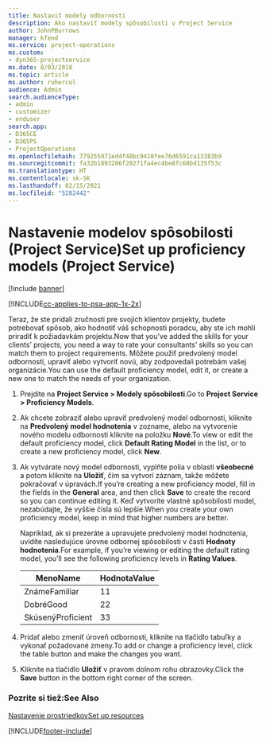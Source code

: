 ```yaml
---
title: Nastaviť modely odbornosti
description: Ako nastaviť modely spôsobilosti v Project Service
author: JohnPBurrows
manager: kfend
ms.service: project-operations
ms.custom:
- dyn365-projectservice
ms.date: 8/03/2018
ms.topic: article
ms.author: ruhercul
audience: Admin
search.audienceType:
- admin
- customizer
- enduser
search.app:
- D365CE
- D365PS
- ProjectOperations
ms.openlocfilehash: 779255971ed4f48bc9410fee76d6591ca13383b9
ms.sourcegitcommit: fa32b1893286f20271fa4ec4be8fc68bd135f53c
ms.translationtype: HT
ms.contentlocale: sk-SK
ms.lasthandoff: 02/15/2021
ms.locfileid: "5282442"
---
```

# <a name="set-up-proficiency-models-project-service"></a><span data-ttu-id="a1993-103">Nastavenie modelov spôsobilosti (Project Service)</span><span class="sxs-lookup"><span data-stu-id="a1993-103">Set up proficiency models (Project Service)</span></span>

[!include [banner](../includes/psa-now-project-operations.md)]

[!INCLUDE[cc-applies-to-psa-app-1x-2x](../includes/cc-applies-to-psa-app-1x-2x.md)]

<span data-ttu-id="a1993-104">Teraz, že ste pridali zručnosti pre svojich klientov projekty, budete potrebovať spôsob, ako hodnotiť váš schopnosti poradcu, aby ste ich mohli priradiť k požiadavkám projektu.</span><span class="sxs-lookup"><span data-stu-id="a1993-104">Now that you’ve added the skills for your clients’ projects, you need a way to rate your consultants’ skills so you can match them to project requirements.</span></span> <span data-ttu-id="a1993-105">Môžete použiť predvolený model odbornosti, upraviť alebo vytvoriť novú, aby zodpovedali potrebám vašej organizácie.</span><span class="sxs-lookup"><span data-stu-id="a1993-105">You can use the default proficiency model, edit it, or create a new one to match the needs of your organization.</span></span>  
  
1.  <span data-ttu-id="a1993-106">Prejdite na **Project Service > Modely spôsobilosti**.</span><span class="sxs-lookup"><span data-stu-id="a1993-106">Go to **Project Service > Proficiency Models**.</span></span>  
  
2.  <span data-ttu-id="a1993-107">Ak chcete zobraziť alebo upraviť predvolený model odbornosti, kliknite na **Predvolený model hodnotenia** v zozname, alebo na vytvorenie nového modelu odbornosti kliknite na položku **Nové**.</span><span class="sxs-lookup"><span data-stu-id="a1993-107">To view or edit the default proficiency model, click **Default Rating Model** in the list, or to create a new proficiency model, click **New**.</span></span>  
  
3.  <span data-ttu-id="a1993-108">Ak vytvárate nový model odbornosti, vyplňte polia v oblasti **všeobecné** a potom kliknite na **Uložiť**, čím sa vytvorí záznam, takže môžete pokračovať v úpravách.</span><span class="sxs-lookup"><span data-stu-id="a1993-108">If you’re creating a new proficiency model, fill in the fields in the **General** area, and then click **Save** to create the record so you can continue editing it.</span></span> <span data-ttu-id="a1993-109">Keď vytvoríte vlastné spôsobilosti model, nezabúdajte, že vyššie čísla sú lepšie.</span><span class="sxs-lookup"><span data-stu-id="a1993-109">When you create your own proficiency model, keep in mind that higher numbers are better.</span></span>  
  
     <span data-ttu-id="a1993-110">Napríklad, ak si prezeráte a upravujete predvolený model hodnotenia, uvidíte nasledujúce úrovne odbornej spôsobilosti v časti **Hodnoty hodnotenia**.</span><span class="sxs-lookup"><span data-stu-id="a1993-110">For example, if you’re viewing or editing the default rating model, you’ll see the following proficiency levels in **Rating Values**.</span></span>  
  
    |<span data-ttu-id="a1993-111">Meno</span><span class="sxs-lookup"><span data-stu-id="a1993-111">Name</span></span>|<span data-ttu-id="a1993-112">Hodnota</span><span class="sxs-lookup"><span data-stu-id="a1993-112">Value</span></span>|  
    |----------|-----------|  
    |<span data-ttu-id="a1993-113">Známe</span><span class="sxs-lookup"><span data-stu-id="a1993-113">Familiar</span></span>|<span data-ttu-id="a1993-114">1</span><span class="sxs-lookup"><span data-stu-id="a1993-114">1</span></span>|  
    |<span data-ttu-id="a1993-115">Dobré</span><span class="sxs-lookup"><span data-stu-id="a1993-115">Good</span></span>|<span data-ttu-id="a1993-116">2</span><span class="sxs-lookup"><span data-stu-id="a1993-116">2</span></span>|  
    |<span data-ttu-id="a1993-117">Skúsený</span><span class="sxs-lookup"><span data-stu-id="a1993-117">Proficient</span></span>|<span data-ttu-id="a1993-118">3</span><span class="sxs-lookup"><span data-stu-id="a1993-118">3</span></span>|  
  
4.  <span data-ttu-id="a1993-119">Pridať alebo zmeniť úroveň odbornosti, kliknite na tlačidlo tabuľky a vykonať požadované zmeny.</span><span class="sxs-lookup"><span data-stu-id="a1993-119">To add or change a proficiency level, click the table button and make the changes you want.</span></span>  
  
5.  <span data-ttu-id="a1993-120">Kliknite na tlačidlo **Uložiť** v pravom dolnom rohu obrazovky.</span><span class="sxs-lookup"><span data-stu-id="a1993-120">Click the **Save** button in the bottom right corner of the screen.</span></span>  
  
### <a name="see-also"></a><span data-ttu-id="a1993-121">Pozrite si tiež:</span><span class="sxs-lookup"><span data-stu-id="a1993-121">See Also</span></span>  
 [<span data-ttu-id="a1993-122">Nastavenie prostriedkov</span><span class="sxs-lookup"><span data-stu-id="a1993-122">Set up resources</span></span>](../psa/set-up-resources.md)


[!INCLUDE[footer-include](../includes/footer-banner.md)]
